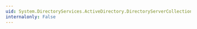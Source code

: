```yaml
---
uid: System.DirectoryServices.ActiveDirectory.DirectoryServerCollection.OnValidate(System.Object)
internalonly: False
---
```

